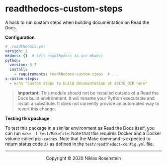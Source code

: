 # readthedocs-custom-steps

A hack to run custom steps when building documentation on Read the Docs. 

__Configuration__

```yml
# .readthedocs.yml
version: 2
mkdocs: {}  # tell readthedocs to use mkdocs
python:
  version: 3.7
  install:
    - requirements: readthedocs-custom-steps  # ...
x-custom-steps:
  - echo "Custom steps to build documentation at $SITE_DIR here"
```

> __Important__: This module should not be installed outside of a Read the Docs build environment.
> It will rename your Python executable and install a substitute. It does not currently provide an
> automated way to revert this change.

__Testing this package__

To test this package in a similar environment as Read the Docs itself, you can run `make -f test/Makefile`.
Note that this requires Docker and a Docker volume called `pip-caches`. Note that the Make command
is expected to return status code `27` as defined in the `test/readthedocs-config.yml` file.

---

<p align="center">Copyright &copy; 2020 Niklas Rosenstein</p>
